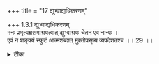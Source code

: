 +++
title = "17 द्युभ्वाद्यधिकरणम्"

+++
1.3.1 द्युभ्वाद्यधिकरणम्  
मनः प्रभृत्यक्षसमाश्रयत्वात् द्युभ्वाश्रयः चेतन एव नान्यः ।  
एवं न शङ्क्यं स्फुटं आत्मशब्दात् मुक्तोपसृप्य व्यपदेशतश्च ।। 29 ।।

<details><summary>टीका</summary>

1.3.1 द्युभ्वाद्यधिकरणम् It is argued that in the मुण्डक text (II.ii.5) 'In Him heaven the earth, and the sky are woven, as also the mind with all the senses; know that Self', the word 'Self' which is said to be the substratum of heaven etc., is the individual soul only as the latter alone is the locus of mind with all the senses. This argument is not sound in view of the fact that the word Self unqualified by any term represents Brahman1 only. Further it is said that the knower of this self attains liberation2. Notes : 1. See मुण्ड् Up. II, ii.7. Brahman may be described as the abode of mind, etc. Vide : महानारायणोपनिषद् XIII. viii. 12. 2. मुण्ड् Up., III.i.3.
</details>

